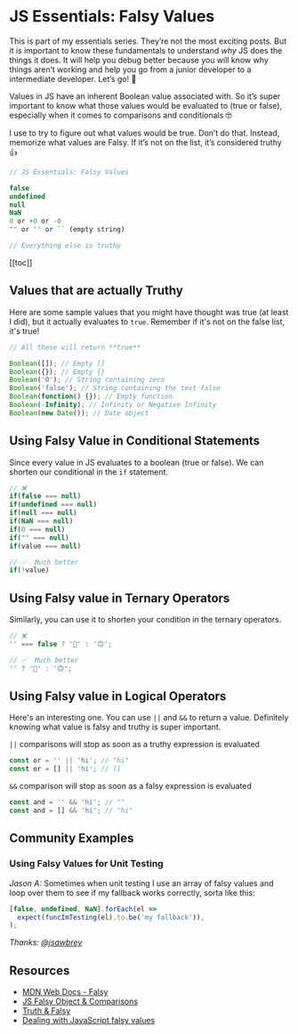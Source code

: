 # JS Essentials: Falsy Values

This is part of my essentials series. They’re not the most exciting posts. But it is important to know these fundamentals to understand _why_ JS does the things it does. It will help you debug better because you will know why things aren’t working and help you go from a junior developer to a intermediate developer. Let’s go! 💪

Values in JS have an inherent Boolean value associated with. So it’s super important to know what those values would be evaluated to (true or false), especially when it comes to comparisons and conditionals 🤓

I use to try to figure out what values would be true. Don’t do that. Instead, memorize what values are Falsy. If it’s not on the list, it’s considered truthy 👍

```javascript
// JS Essentials: Falsy Values

false
undefined
null
NaN
0 or +0 or -0
"" or '' or `` (empty string)

// Everything else is truthy
```

[[toc]]

## Values that are actually Truthy

Here are some sample values that you might have thought was true (at least I did), but it actually evaluates to `true`. Remember if it's not on the false list, it's true!

```javascript
// All these will return **true**

Boolean([]); // Empty []
Boolean({}); // Empty {}
Boolean('0'); // String containing zero
Boolean('false'); // String containing the text false
Boolean(function() {}); // Empty function
Boolean(-Infinity); // Infinity or Negative Infinity
Boolean(new Date()); // Date object
```

## Using Falsy Value in Conditional Statements

Since every value in JS evaluates to a boolean (true or false). We can shorten our conditional in the `if` statement.

```javascript
// ❌
if(false === null)
if(undefined === null)
if(null === null)
if(NaN === null)
if(0 === null)
if("" === null)
if(value === null)

// ✅  Much better
if(!value)
```

## Using Falsy value in Ternary Operators

Similarly, you can use it to shorten your condition in the ternary operators.

```javascript
// ❌
'' === false ? '🙂' : '🙃';

// ✅  Much better
'' ? '🙂' : '🙃';
```

## Using Falsy value in Logical Operators

Here's an interesting one. You can use `||` and `&&` to return a value. Definitely knowing what value is falsy and truthy is super important.

`||` comparisons will stop as soon as a truthy expression is evaluated

```javascript
const or = '' || 'hi'; // "hi"
const or = [] || 'hi'; // []
```

`&&` comparison will stop as soon as a falsy expression is evaluated

```javascript
const and = '' && 'hi'; // ""
const and = [] && 'hi'; // "hi"
```

## Community Examples

### Using Falsy Values for Unit Testing

_Jason A:_ Sometimes when unit testing I use an array of falsy values and loop over them to see if my fallback works correctly, sorta like this:

```javascript
[false, undefined, NaN].forEach(el =>
  expect(funcImTesting(el).to.be('my fallback')),
);
```

_Thanks: [@jsawbrey](https://twitter.com/jsawbrey/status/1020929326852657152)_

## Resources

- [MDN Web Docs - Falsy](https://developer.mozilla.org/en-US/docs/Glossary/Falsy)
- [JS Falsy Object & Comparisons](https://medium.com/sons-of-javascript/javascript-falsy-objects-and-comparisons-92d5888be09d)
- [Truth & Falsy](https://j11y.io/javascript/truthy-falsey/)
- [Dealing with JavaScript falsy values](https://medium.com/@sgobinda007/dealing-with-javascript-falsy-values-d75a2f1b1c90)
